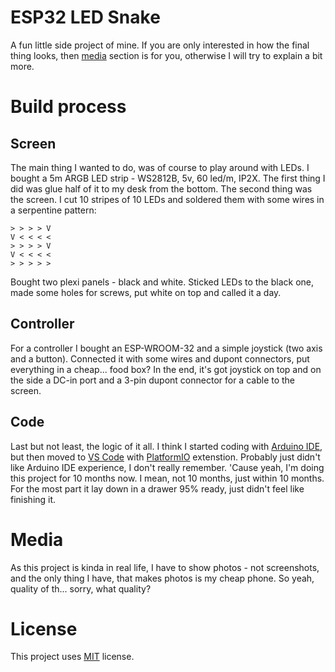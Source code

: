 # ESP32 LED Snake
A fun little side project of mine. If you are only interested in how the final thing looks, then [media](#media) section is for you, otherwise I will try to explain a bit more.

# Build process

## Screen
The main thing I wanted to do, was of course to play around with LEDs. I bought a 5m ARGB LED strip - WS2812B, 5v, 60 led/m, IP2X. The first thing I did was glue half of it to my desk from the bottom. The second thing was the screen. I cut 10 stripes of 10 LEDs and soldered them with some wires in a serpentine pattern:
```
> > > > V
V < < < <
> > > > V
V < < < <
> > > > >
```
Bought two plexi panels - black and white. Sticked LEDs to the black one, made some holes for screws, put white on top and called it a day.

## Controller
For a controller I bought an ESP-WROOM-32 and a simple joystick (two axis and a button). Connected it with some wires and dupont connectors, put everything in a cheap... food box? In the end, it's got joystick on top and on the side a DC-in port and a 3-pin dupont connector for a cable to the screen.

## Code
Last but not least, the logic of it all. I think I started coding with [Arduino IDE](https://www.arduino.cc/en/software), but then moved to [VS Code](https://code.visualstudio.com) with [PlatformIO](https://platformio.org) extenstion. Probably just didn't like Arduino IDE experience, I don't really remember. 'Cause yeah, I'm doing this project for 10 months now. I mean, not 10 months, just within 10 months. For the most part it lay down in a drawer 95% ready, just didn't feel like finishing it.

# Media
As this project is kinda in real life, I have to show photos - not screenshots, and the only thing I have, that makes photos is my cheap phone. So yeah, quality of th... sorry, what quality?
![]()

# License
This project uses [MIT](https://github.com/Ynfuien/esp32-led-snake/master/blob/LICENSE) license.
